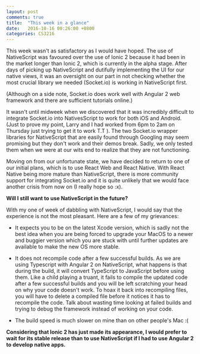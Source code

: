 ```yaml
---
layout: post
comments: true
title:  "This week in a glance"
date:   2016-10-16 00:26:00 +0800
categories: CS3216
---
```


This week wasn't as satisfactory as I would have hoped. The use of NativeScript was favoured over the use of Ionic 2 because it had been in the market longer than Ionic 2, which is currently in the alpha stage. After days of picking up NativeScript and dutifully implementing the UI for our native views, it was an oversight on our part in not checking whether the most crucial library we needed (Socket.io) is working in NativeScript first.  

(Although on a side note, Socket.io does work well with Angular 2 web framework and there are sufficient tutorials online.)  

It wasn't until midweek when we discovered that it was incredibly difficult to integrate Socket.io into NativesScript to work for both iOS and Android. (Just to prove my point, Larry and I had worked from 6pm to 2am on Thursday just trying to get it to work T.T ). The two Socket.io wrapper libraries for NativeScript that are easily found through Googling may seem promising but they don't work and their demos break. Sadly, we only tested them when we were at our wits end to realize that they are not functioning.  

Moving on from our unfortunate state, we have decided to return to one of our initial plans, which is to use React Web and React Native. With React Native being more mature than NativeScript, there is more community support for integrating Socket.io and it is quite unlikely that we would face another crisis from now on (I really hope so :x).  


**Will I still want to use NativeScript in the future?**  

With my one of week of dabbling with NativeScript, I would say that the experience is not the most pleasant. Here are a few of my grievances:  

- It expects you to be on the latest Xcode version, which is sadly not the best idea when you are being forced to upgrade your MacOS to a newer and buggier version which you are stuck with until further updates are available to make the new OS more stable.

- It does not recompile code after a few successful builds. As we are using Typescript with Angular 2 on NativeScript, what happens is that during the build, it will convert TypeScript to JavaScript before using them. Like a child playing a truant, it fails to compile the updated code after a few successful builds and you will be left scratching your head on why your code doesn't work. To hoax it back into recompiling files, you will have to delete a compiled file before it notices it has to recompile the code. Talk about wasting time looking at failed builds and trying to debug the framework instead of working on your code. 

- The build speed is much slower on mine than on other people's Mac :(

**Considering that Ionic 2 has just made its appearance, I would prefer to wait for its stable release than to use NativeScript if I had to use Angular 2 to develop native apps.**

